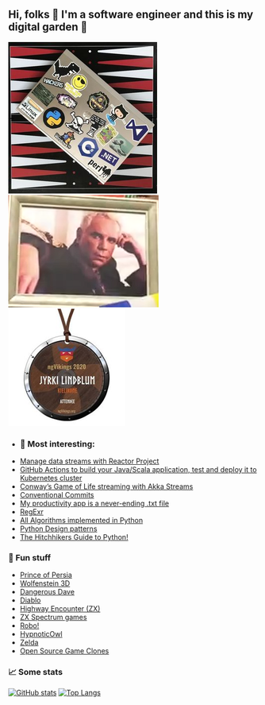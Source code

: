 ## Hi, folks 👋 I'm a software engineer and this is my digital garden 🌱

![300lap](300lap.jpeg)
![bm](bm.png)
![235](235ngvikings2020.jpg)

* ### 📝 Most interesting:
* [Manage data streams with Reactor Project](https://fedor-malyshkin.medium.com/manage-data-streams-with-reactor-project-da56922a8c4c)
* [GitHub Actions to build your Java/Scala application, test and deploy it to Kubernetes cluster](https://levelup.gitconnected.com/github-actions-to-build-your-java-scala-application-test-and-deploy-it-to-kubernetes-cluster-484779dfc200) 
* [Conway’s Game of Life streaming with Akka Streams](https://fedor-malyshkin.medium.com/conways-game-of-life-streaming-with-akka-streams-abddb9773d48)
* [Conventional Commits](//www.conventionalcommits.org)
* [My productivity app is a never-ending .txt file](//jeffhuang.com/productivity_text_file/)
* [RegExr](//regexr.com)
* [All Algorithms implemented in Python](//github.com/TheAlgorithms/Python/blob/master/DIRECTORY.md)
* [Python Design patterns](//github.com/faif/python-patterns)
* [The Hitchhikers Guide to Python!](//docs.python-guide.org)

### 🚀 Fun stuff
* [Prince of Persia](//princejs.com/)
* [Wolfenstein 3D](//wolf3d.atw.hu/)
* [Dangerous Dave](//agafnik.com/testchambers/webdave/)
* [Diablo](//d07riv.github.io/diabloweb/)
* [Highway Encounter (ZX)](//torinak.com/qaop#!encounter)
* [ZX Spectrum games](//torinak.com/qaop/games)
* [Robo!](//dizaina.net/z/robbo/?nosound)
* [HypnoticOwl](//hypnoticowl.com/games/)
* [Zelda](//emupedia.net/emupedia-game-zelda)
* [Open Source Game Clones](//osgameclones.com)

### :chart_with_upwards_trend: Some stats
[![GitHub stats](https://github-readme-stats.vercel.app/api?username=j69&show_icons=true&count_private=true&hide=contribs)](https://github.com/j69)
[![Top Langs](https://github-readme-stats.vercel.app/api/top-langs/?username=j69&hide=javascript,html,CSS&layout=compact&exclude_repo=hflabs_am,magnetosoft_big_archive,magnetosoft_magnet)](https://github.com/j69)
